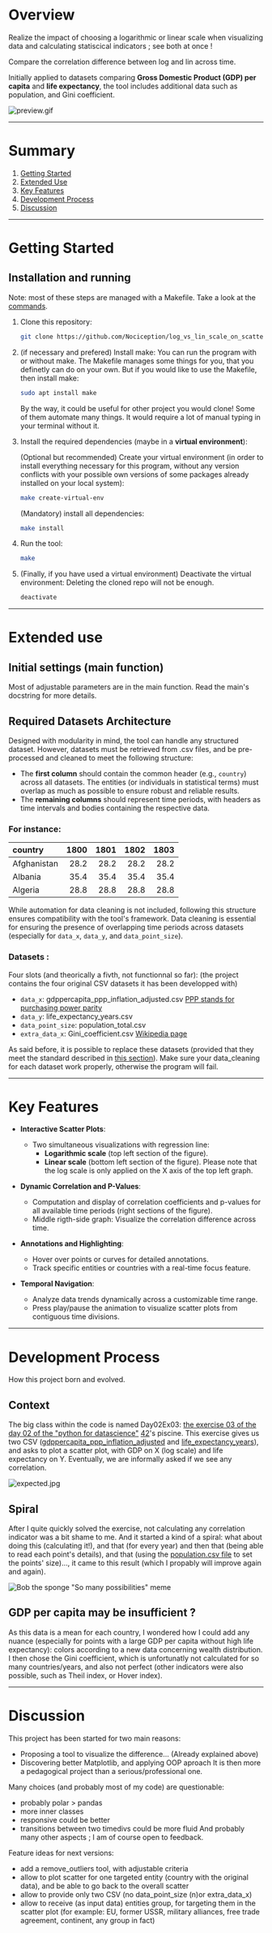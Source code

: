 # **Overview**
Realize the impact of choosing a logarithmic or linear scale when visualizing data and calculating statiscical indicators ; see both at once !

Compare the correlation difference between log and lin across time.

Initially applied to datasets comparing **Gross Domestic Product (GDP) per capita** and **life expectancy**, the tool includes additional data such as population, and Gini coefficient.

![preview.gif](https://github.com/Nociception/assets_storage/blob/main/log_vs_lin_scale_on_scatter/preview.gif)

---

# Summary
1. [Getting Started](#Getting-Started)
2. [Extended Use](#Extended-Use)
3. [Key Features](#Key-Features)
4. [Development Process](#Development-Process)
5. [Discussion](#Discussion)

---

# **Getting Started**

## **Installation and running**
Note: most of these steps are managed with a Makefile.
Take a look at the [commands](Makefile).

1. Clone this repository:
   ```bash
   git clone https://github.com/Nociception/log_vs_lin_scale_on_scatter.git ; cd log_vs_lin_scale_on_scatter
   ```

2. (if necessary and prefered) Install make:
   You can run the program with or without make.
   The Makefile manages some things for you, that you definetly can do on your own.
   But if you would like to use the Makefile, then install make:
   ```bash
   sudo apt install make
   ```
   By the way, it could be useful for other project you would clone!
   Some of them automate many things.
   It would require a lot of manual typing in your terminal without it.

4. Install the required dependencies (maybe in a **virtual environment**):

   (Optional but recommended) Create your virtual environment (in order to install everything necessary for this program, without any version conflicts with your possible own versions of some packages already installed on your local system):
   ```bash
   make create-virtual-env
   ```

   (Mandatory) install all dependencies:
   ```bash
   make install
   ```

5. Run the tool:
   ```bash
   make
   ```

6. (Finally, if you have used a virtual environment) Deactivate the virtual environment:
   Deleting the cloned repo will not be enough.
   ```bash
   deactivate
   ```

---

# Extended use
## **Initial settings (main function)**
Most of adjustable parameters are in the main function. Read the main's docstring for more details.

## **Required Datasets Architecture**
Designed with modularity in mind, the tool can handle any structured dataset. However, datasets must be retrieved from .csv files, and be pre-processed and cleaned to meet the following structure:
- The **first column** should contain the common header (e.g., `country`) across all datasets. The entities (or individuals in statistical terms) must overlap as much as possible to ensure robust and reliable results.
- The **remaining columns** should represent time periods, with headers as time intervals and bodies containing the respective data.
### For instance:
| country     |   1800 |   1801 |   1802 |   1803 |
|:------------|-------:|-------:|-------:|-------:|
| Afghanistan |   28.2 |   28.2 |   28.2 |   28.2 |
| Albania     |   35.4 |   35.4 |   35.4 |   35.4 |
| Algeria     |   28.8 |   28.8 |   28.8 |   28.8 |


While automation for data cleaning is not included, following this structure ensures compatibility with the tool's framework. Data cleaning is essential for ensuring the presence of overlapping time periods across datasets (especially for `data_x`, `data_y`, and `data_point_size`).

### Datasets :
Four slots (and theorically a fivth, not functionnal so far): (the project contains the four original CSV datasets it has been developped with)
- `data_x`: gdppercapita_ppp_inflation_adjusted.csv [PPP stands for purchasing power parity](https://en.wikipedia.org/wiki/Purchasing_power_parity)
- `data_y`: life_expectancy_years.csv
- `data_point_size`: population_total.csv
- `extra_data_x`: Gini_coefficient.csv [Wikipedia page](https://en.wikipedia.org/wiki/Gini_coefficient)

As said before, it is possible to replace these datasets (provided that they meet the standard described in [this section](#required-datasets-architecture)). Make sure your data_cleaning for each dataset work properly, otherwise the program will fail.

---

# **Key Features**
- **Interactive Scatter Plots**:
  - Two simultaneous visualizations with regression line:
    - **Logarithmic scale** (top left section of the figure).
    - **Linear scale** (bottom left section of the figure).
    Please note that the log scale is only applied on the X axis of the top left graph.
  
- **Dynamic Correlation and P-Values**:
  - Computation and display of correlation coefficients and p-values for all available time periods (right sections of the figure).
  - Middle rigth-side graph: Visualize the correlation difference across time.

- **Annotations and Highlighting**:
  - Hover over points or curves for detailed annotations.
  - Track specific entities or countries with a real-time focus feature.

- **Temporal Navigation**:
  - Analyze data trends dynamically across a customizable time range.
  - Press play/pause the animation to visualize scatter plots from contiguous time divisions.

---

# Development Process
How this project born and evolved.
## Context
The big class within the code is named Day02Ex03: [the exercise 03 of the day 02 of the "python for datascience"](https://github.com/Nociception/piscine_python_for_datascience/tree/master/Python-2-DataTable/ex03) [42](https://42.fr/)'s piscine. This exercise gives us two CSV ([gdppercapita_ppp_inflation_adjusted](data/gdppercapita_ppp_inflation_adjusted.csv) and [life_expectancy_years](data/life_expectancy.csv)), and asks to plot a scatter plot, with GDP on X (log scale) and life expectancy on Y. Eventually, we are informally asked if we see any correlation.

![expected.jpg](https://github.com/Nociception/assets_storage/blob/main/log_vs_lin_scale_on_scatter/expected.jpg)
## Spiral
After I quite quickly solved the exercise, not calculating any correlation indicator was a bit shame to me. And it started a kind of a spiral: what about doing this (calculating it!), and that (for every year) and then that (being able to read each point's details), and that (using the [population.csv file](data/population.csv) to set the points' size)..., it came to this result (which I propably will improve again and again).

![Bob the sponge "So many possibilities" meme](https://github.com/Nociception/assets_storage/blob/main/global/so-many-possibilities-meme.jpg)
## GDP per capita may be insufficient ?
As this data is a mean for each country, I wondered how I could add any nuance (especially for points with a large GDP per capita without high life expectancy): colors according to a new data concerning wealth distribution. I then chose the Gini coefficient, which is unfortunatly not calculated for so many countries/years, and also not perfect (other indicators were also possible, such as Theil index, or Hover index).

---

# Discussion
This project has been started for two main reasons:
- Proposing a tool to visualize the difference... (Already explained above)
- Discovering better Matplotlib, and applying OOP aproach
It is then more a pedagogical project than a serious/professional one.

Many choices (and probably most of my code) are questionable:
- probably polar > pandas
- more inner classes
- responsive could be better
- transitions between two timedivs could be more fluid
And probably many other aspects ; I am of course open to feedback.

Feature ideas for next versions:
- add a remove_outliers tool, with adjustable criteria
- allow to plot scatter for one targeted entity (country with the original data), and be able to go back to the overall scatter
- allow to provide only two CSV (no data_point_size (n)or extra_data_x)
- allow to receive (as input data) entities group, for targeting them in the scatter plot (for example: EU, former USSR, military alliances, free trade agreement, continent, any group in fact)
